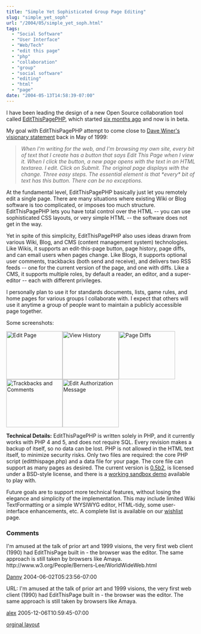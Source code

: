 ```yaml
---
title: "Simple Yet Sophisticated Group Page Editing"
slug: "simple_yet_soph"
url: "/2004/05/simple_yet_soph.html"
tags:
  - "Social Software"
  - "User Interface"
  - "Web/Tech"
  - "edit this page"
  - "php"
  - "collaboration"
  - "group"
  - "social software"
  - "editing"
  - "html"
  - "page"
date: "2004-05-13T14:58:39-07:00"
---
```

<p>I have been leading the design of a new Open Source collaboration tool called <a href="http://editthispagephp.sourceforge.net/home/index.php">EditThisPagePHP<a>, which started <a href="/2003/12/editthispagephp.html">six months ago</a> and now is in beta.</p>
<p>My goal with EditThisPagePHP attempt to come close to <a href="http://www.scripting.com/">Dave Winer's</a> <a href="http://davenet.scripting.com/discuss/msgReader$641?mode=topic">visionary statement</a> back in May of 1999:</p>
<blockquote><i>When I'm writing for the web, and I'm browsing my own site, every bit of text that I create has a button that says Edit This Page when I view it. When I click the button, a new page opens with the text in an HTML textarea. I edit. Click on Submit. The original page displays with the change. Three easy steps. The essential element is that *every* bit of text has this button. There can be no exceptions.</i></blockquote>
<p>At the fundamental level, EditThisPagePHP basically just let you remotely edit a single page. There are many situations where existing Wiki or Blog software is too complicated, or imposes too much structure. EditThisPagePHP lets you have total control over the HTML -- you can use sophisticated CSS layouts, or very simple HTML -- the software does not get in the way.</p>
<p>Yet in spite of this simplicity, EditThisPagePHP also uses ideas drawn from various Wiki, Blog, and CMS (content management system) technologies. Like Wikis, it supports an edit-this-page button, page history, page diffs, and can email users when pages change. Like Blogs, it supports optional user comments, trackbacks (both send and receive), and delivers two RSS feeds -- one for the current version of the page, and one with diffs. Like a CMS, it supports multiple roles, by default a reader, an editor, and a super-editor -- each with different privileges.</p>
<p>I personally plan to use it for standards documents, lists, game rules, and home pages for various groups I collaborate with. I expect that others will use it anytime a group of people want to maintain a publicly accessible page together.</p>
<p>Some screenshots:</p>
<p><a href="http://editthispagephp.sourceforge.net/home/index-images/editpage.png" title="Edit Page"><img src="http://editthispagephp.sourceforge.net/home/index-images/tn_editpage.png" border="0" width="150" height="128" alt="Edit Page" /></a><a href="http://editthispagephp.sourceforge.net/home/index-images/history.png" title="View History"><img src="http://editthispagephp.sourceforge.net/home/index-images/tn_history.png" border="0" width="150" height="128" alt="View History" /></a><a href="http://editthispagephp.sourceforge.net/home/index-images/diffs.png" title="Page Diffs"><img src="http://editthispagephp.sourceforge.net/home/index-images/tn_diffs.png" border="0" width="150" height="128" alt="Page Diffs" /></a><a href="http://editthispagephp.sourceforge.net/home/index-images/trackbacks_comments.png" title="Trackbacks and Comments"><img src="http://editthispagephp.sourceforge.net/home/index-images/tn_trackbacks_comments.png" border="0" width="150" height="128" alt="Trackbacks and Comments" /></a><a href="http://editthispagephp.sourceforge.net/home/index-images/auth_msg.png" title="Edit Authorization Message"><img src="http://editthispagephp.sourceforge.net/home/index-images/tn_auth_msg.png" border="0" width="150" height="128" alt="Edit Authorization Message" /></a></p>
<p><b>Technical Details:</b> EditThisPagePHP is written solely in PHP, and it currently works with PHP 4 and 5, and does not require SQL. Every revision makes a backup of itself, so no data can be lost. PHP is not allowed in the HTML text itself, to minimize security risks. Only two files are required: the core PHP script (editthispage.php) and a data file for your page. The core file can support as many pages as desired. The current version is <a href="http://prdownloads.sourceforge.net/editthispagephp/editthispage-0.5b2.zip?download">0.5b2</a>, is licensed under a BSD-style license, and there is a <a href="http://editthispagephp.sourceforge.net/demo_05b2/index.php">working sandbox demo</a> available to play with.</p>
<p>Future goals are to support more technical features, without losing the elegance and simplicity of the implementation. This may include limited Wiki TextFormatting or a simple WYSIWYG editor, HTML-tidy, some user-interface enhancements, etc. A complete list is available on our <a href="http://editthispagephp.sourceforge.net/home/wishlist.php">wishlist</a> page.</p>
<footer><h3>Comments</h3>
<div class="u-comment h-cite">
<p class="p-content p-name">I'm amused at the talk of prior art and 1999 visions, the very first web client (1990) had EditThisPage built in - the browser was the editor. The same approach is still taken by browsers like Amaya.
http://www.w3.org/People/Berners-Lee/WorldWideWeb.html
</p>
<a class="u-author h-card" href="http://dannyayers.com">Danny</a>
<time class="dt-published" datetime="2004-06-02T05:23:56-07:00">2004-06-02T05:23:56-07:00</time>
</div>
<div class="u-comment h-cite">
<p class="p-content p-name">URL:
I'm amused at the talk of prior art and 1999 visions, the very first web client (1990) had EditThisPage built in - the browser was the editor. The same approach is still taken by browsers like Amaya.
</p>
<a class="u-author h-card" href="#">alex</a>
<time class="dt-published" datetime="2005-12-06T10:59:45-07:00">2005-12-06T10:59:45-07:00</time>
</div>
</footer>
<p class="previous"><a href="/previous/2004/05/simple_yet_soph.html" rel="syndication" class="u-syndication" >orginal layout</a></p>
